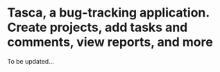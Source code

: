 # Tasca, a bug-tracking application. Create projects, add tasks and comments, view reports, and more
To be updated...